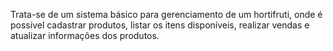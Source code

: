 Trata-se de um sistema básico para gerenciamento de um hortifruti, onde é possível cadastrar produtos, listar os itens disponíveis, realizar vendas e atualizar informações dos produtos.

